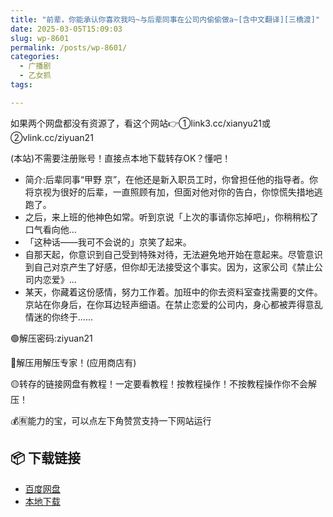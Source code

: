 ```yaml
---
title: "前辈，你能承认你喜欢我吗~与后辈同事在公司内偷偷做a~[含中文翻译][三橋渡]"
date: 2025-03-05T15:09:03
slug: wp-8601
permalink: /posts/wp-8601/
categories:
  - 广播剧
  - 乙女抓
tags:

---
```


如果两个网盘都没有资源了，看这个网站👉①link3.cc/xianyu21或②vlink.cc/ziyuan21

(本站)不需要注册账号！直接点本地下载转存OK？懂吧！

*   简介:后辈同事“甲野 京”，在他还是新入职员工时，你曾担任他的指导者。你将京视为很好的后辈，一直照顾有加，但面对他对你的告白，你惊慌失措地逃跑了。
*   之后，来上班的他神色如常。听到京说「上次的事请你忘掉吧」，你稍稍松了口气看向他…
*   「这种话——我可不会说的」京笑了起来。
*   自那天起，你意识到自己受到特殊对待，无法避免地开始在意起来。尽管意识到自己对京产生了好感，但你却无法接受这个事实。因为，这家公司《禁止公司内恋爱》…
*   某天，你藏着这份感情，努力工作着。加班中的你去资料室查找需要的文件。京站在你身后，在你耳边轻声细语。在禁止恋爱的公司内，身心都被弄得意乱情迷的你终于……

🟢解压密码:ziyuan21

🔵解压用解压专家！(应用商店有)

🟡转存的链接网盘有教程！一定要看教程！按教程操作！不按教程操作你不会解压！

💰🈶能力的宝，可以点左下角赞赏支持一下网站运行

## 📦 下载链接
- [百度网盘](https://blziyuan21.com/pay-download/8601?key=5e67d7bfb8&down_id=0)
- [本地下载](https://blziyuan21.com/pay-download/8601?key=5e67d7bfb8&down_id=1)

